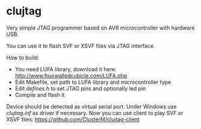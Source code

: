 clujtag
===========

Very simple JTAG programmer based on AVR microcontroller with hardware USB.

You can use it to flash SVF or XSVF files via JTAG interface. 

How to build:
* You need LUFA library, download it here: http://www.fourwalledcubicle.com/LUFA.php
* Edit Makefile, set path to LUFA library and microcontroller type
* Edit *defines.h* to set JTAG pins and optionally led pin
* Compile and flash it

Device should be detected as virtual serial port. Under Windows use *clujtag.inf* as driver if necessary. Now you can use client to play SVF or XSVF files: https://github.com/ClusterM/clujtag-client

